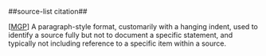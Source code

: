 ##source-list citation##

\[[MGP](SOURCES.md#MGP)\] A paragraph-style format, customarily with a hanging indent, used to identify a source fully but not to document a specific statement, and typically not including reference to a specific item within a source.
